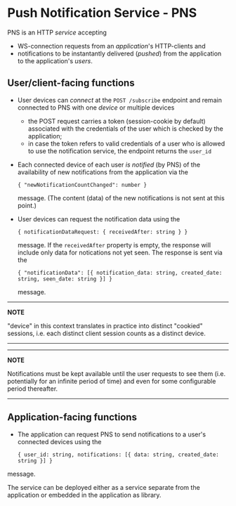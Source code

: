 # Push Notification Service - PNS

PNS is an HTTP _service_ accepting

* WS-connection requests from an _application_'s HTTP-clients and
* notifications to be instantantly delivered (_pushed_) from the application to the application's _users_.

## User/client-facing functions

* User devices can _connect_ at the `POST /subscribe` endpoint and remain connected to PNS with one _device_ or multiple devices
  * the POST request carries a token (session-cookie by default) associated with the credentials of the user which is checked by the application;
  * in case the token refers to valid credentials of a user who is allowed to use the notification service, the endpoint returns the `user_id`
* Each connected device of each user _is notified_ (by PNS) of the availability of new notifications from the application via the
    
    ```
    { "newNotificationCountChanged": number }
    ```
    
    message. (The content (data) of the new notifications is not sent at this point.)
* User devices can request the notification data using the

    ```
    { notificationDataRequest: { receivedAfter: string } }
    ```

    message. If the `receivedAfter` property is empty, the response will include only data for notications not yet seen. The response is sent via the

    ```
    { "notificationData": [{ notification_data: string, created_date: string, seen_date: string }] }
    ```

    message.


---
**NOTE**

"device" in this context translates in practice into distinct "cookied" sessions, i.e. each distinct client session
counts as a distinct device.

---

---
**NOTE**

Notifications must be kept available until the user requests to see them (i.e. potentially for an infinite period of
time) and even for some configurable period thereafter. 

---


## Application-facing functions

* The application can request PNS to send notifications to a user's connected devices using the
  
  ```
  { user_id: string, notifications: [{ data: string, created_date: string }] }
  ```

message.

The service can be deployed either as a service separate from the application or embedded in the application as library.

